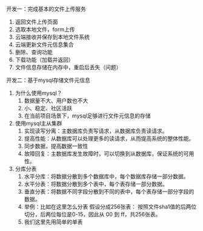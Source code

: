 开发一：完成基本的文件上传服务
1. 返回文件上传页面
2. 选取本地文件，form上传
3. 云端接收并保存到本地文件系统
4. 云端更新文件元信息集合
5. 删除、查询功能
6. 下载功能（加载并返回）
7. 文件信息存储在内存中，重启后丢失（问题）

开发二：基于mysql存储文件元信息
1. 为什么使用mysql？
   1. 数据量不大、用户数也不大
   2. 小、稳定、社区活跃
   3. 在当前项目场景下，mysql足够进行文件元信息的存储
2. 使用mysql主从集群
   1. 实现读写分离：主数据库负责写请求，从数据库负责读请求。
   2. 提高性能：从数据库可以处理更多的读请求，从而提高系统的整体性能。
   3. 同步数据，提高数据一致性
   4. 故障回复：主数据库发生故障时，可以切换到从数据库，保证系统的可用性。
3. 分库分表
   1. 水平分库：将数据分散到多个数据库中，每个数据库存储一部分数据。
   2. 水平分表：将数据分散到多个表中，每个表存储一部分数据。
   3. 垂直分表：将数据不同字段分散到不同的表中，每个表存储一部分字段的数据。
   4. 举例：比如在这里怎么分表
      假设分成256张表：
      按照文件sha1值的后两位切分，后两位每位是0-15，因此从 00 到 ff，共256张表。
   5. 我们这里先用简单的单表

   